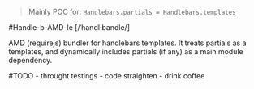 > Mainly POC for: `Handlebars.partials = Handlebars.templates`

#Handle-b-AMD-le [/ˈhandl·bandle/]

AMD (requirejs) bundler for handlebars templates. It treats partials as a templates, and dynamically includes partials (if any) as a main module dependency.

#TODO
	- throught testings
	- code straighten
	- drink coffee
